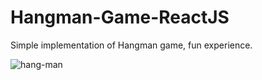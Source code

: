 # Hangman-Game-ReactJS

Simple implementation of Hangman game, fun experience.
 
![hang-man](https://user-images.githubusercontent.com/24496846/216875777-bd90dc97-24b5-44a2-9323-0befcd7f0017.gif)
